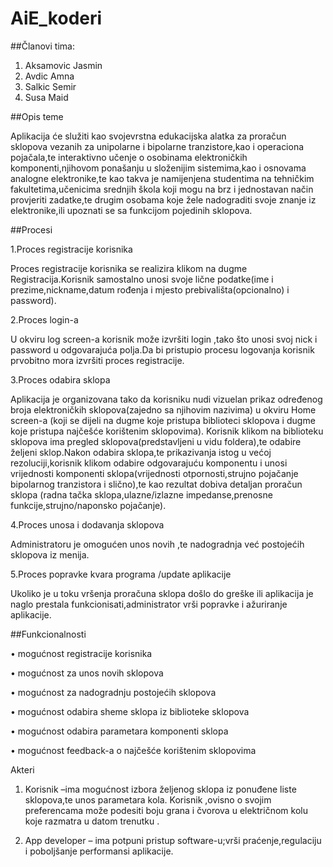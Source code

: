 # AiE_koderi

##Članovi tima:
1. Aksamovic Jasmin
2. Avdic Amna
3. Salkic Semir
4. Susa Maid

##Opis teme

Aplikacija će služiti kao svojevrstna edukacijska alatka za proračun sklopova vezanih za unipolarne i bipolarne tranzistore,kao i operaciona pojačala,te interaktivno učenje o osobinama elektroničkih komponenti,njihovom ponašanju u složenijim sistemima,kao i osnovama analogne elektronike,te kao takva je namijenjena studentima na tehničkim fakultetima,učenicima srednjih škola koji mogu na brz i jednostavan način provjeriti zadatke,te drugim osobama koje žele nadograditi svoje znanje iz elektronike,ili  upoznati se sa funkcijom pojedinih sklopova.

##Procesi

1.Proces registracije korisnika

Proces registracije korisnika se realizira klikom na dugme Registracija.Korisnik samostalno unosi svoje lične podatke(ime i prezime,nickname,datum rođenja i mjesto prebivališta(opcionalno) i password).
   
2.Proces login-a

U okviru log screen-a korisnik može izvršiti login ,tako što unosi svoj nick i password u odgovarajuća polja.Da bi pristupio procesu logovanja korisnik prvobitno mora izvršiti proces registracije.

3.Proces odabira sklopa 

Aplikacija je organizovana tako da korisniku nudi vizuelan prikaz određenog broja elektroničkih sklopova(zajedno sa njihovim nazivima) u okviru Home screen-a (koji se dijeli na dugme koje pristupa biblioteci sklopova i dugme koje pristupa najčešće korištenim sklopovima). Korisnik  klikom na biblioteku sklopova ima pregled sklopova(predstavljeni u vidu foldera),te odabire  željeni sklop.Nakon odabira sklopa,te prikazivanja istog u većoj rezoluciji,korisnik klikom odabire odgovarajuću komponentu i unosi  vrijednosti  komponenti sklopa(vrijednosti otpornosti,strujno pojačanje bipolarnog tranzistora i slično),te kao rezultat dobiva detaljan proračun sklopa (radna tačka sklopa,ulazne/izlazne impedanse,prenosne funkcije,strujno/naponsko pojačanje).

4.Proces unosa i dodavanja sklopova

   Administratoru je omogućen  unos novih ,te nadogradnja već postojećih sklopova iz menija.
   
5.Proces popravke kvara programa /update aplikacije

Ukoliko je u toku vršenja proračuna sklopa došlo do greške ili aplikacija je naglo prestala funkcionisati,administrator vrši popravke i ažuriranje aplikacije.

##Funkcionalnosti

 •	 mogućnost registracije korisnika 
 
 •	 mogućnost za unos novih sklopova 
 
 •  mogućnost za nadogradnju  postojećih sklopova
 
 •	 mogućnost odabira sheme sklopa iz biblioteke sklopova 
 
 •	 mogućnost  odabira parametara komponenti sklopa 
 
 •	 mogućnost feedback-a o najčešće korištenim sklopovima 

Akteri

 1.	Korisnik –ima mogućnost izbora željenog sklopa iz ponuđene liste sklopova,te unos parametara kola. Korisnik ,ovisno o svojim preferencama može podesiti boju  grana i čvorova u električnom kolu koje razmatra u datom trenutku .
 
 2.	App developer – ima potpuni pristup software-u;vrši praćenje,regulaciju i poboljšanje performansi aplikacije. 


